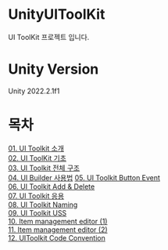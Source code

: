 # UnityUIToolKit
UI ToolKit 프로젝트 입니다.

# Unity Version
Unity 2022.2.1f1

# 목차
[01. UI Toolkit 소개](https://github.com/eungyukm/UnityUIToolKit/wiki/01.-UI-Toolkit-%EC%86%8C%EA%B0%9C)          
[02. UI ToolKit 기초](https://github.com/eungyukm/UnityUIToolKit/wiki/02.-UI-ToolKit-%EA%B8%B0%EC%B4%88)            
[03. UI Toolkit 전체 구조](https://github.com/eungyukm/UnityUIToolKit/wiki/03.-UI-Toolkit-%EC%A0%84%EC%B2%B4-%EA%B5%AC%EC%A1%B0)          
[04. UI Builder 사용법](https://github.com/eungyukm/UnityUIToolKit/wiki/04.-UI-Builder-%EC%82%AC%EC%9A%A9%EB%B2%95)
[05. UI Toolkit Button Event](https://github.com/eungyukm/UnityUIToolKit/wiki/05.-UI-Toolkit-Button-Event)       
[06. UI Toolkit Add & Delete](https://github.com/eungyukm/UnityUIToolKit/wiki/06.-UI-Toolkit-Add-&-Delete)          
[07. UI Toolkit 응용](https://github.com/eungyukm/UnityUIToolKit/wiki/07.-UI-Toolkit-%EC%9D%91%EC%9A%A9)       
[08. UI Toolkit Naming](https://github.com/eungyukm/UnityUIToolKit/wiki/08.-UI-Toolkit-Naming)         
[09. UI Toolkit USS](https://github.com/eungyukm/UnityUIToolKit/wiki/09.-UI-Toolkit-USS)      
[10. Item management editor (1)](https://github.com/eungyukm/UnityUIToolKit/wiki/10.-Item-management-editor-(1))        
[11. Item management editor (2)](https://github.com/eungyukm/UnityUIToolKit/wiki/11.-Item-management-editor-(2))        
[12. UIToolkit Code Convention](https://github.com/eungyukm/UnityUIToolKit/wiki/12.-UIToolkit-Code-Convention)
